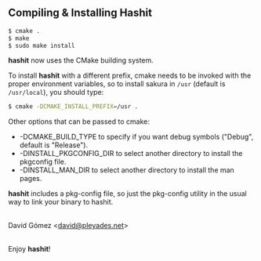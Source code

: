 ## Compiling & Installing Hashit

```bash
$ cmake . 
$ make
$ sudo make install
```


**hashit** now uses the CMake building system.

To install **hashit** with a different prefix, cmake needs to be invoked with the proper environment variables, so to install sakura in `/usr` (default is `/usr/local`), you should type:

```bash
$ cmake -DCMAKE_INSTALL_PREFIX=/usr .
```

Other options that can be passed to cmake:

* -DCMAKE_BUILD_TYPE to specify if you want debug symbols ("Debug", default is "Release").
* -DINSTALL_PKGCONFIG_DIR to select another directory to install the pkgconfig file.
* -DINSTALL_MAN_DIR to select another directory to install the man pages.

**hashit** includes a pkg-config file, so just the pkg-config utility in the usual way to link your binary to hashit.


\
David Gómez <[david@pleyades.net](david@pleyades.net)>

\
Enjoy **hashit**!